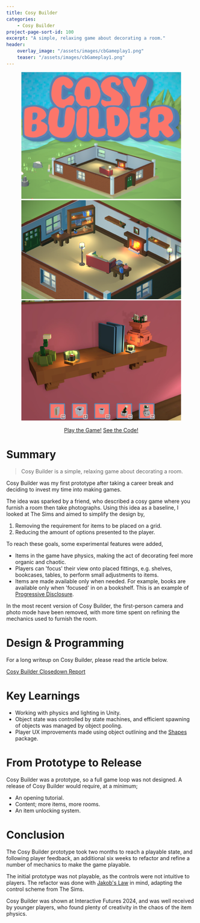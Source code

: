 ```yaml
---
title: Cosy Builder
categories:
    - Cosy Builder
project-page-sort-id: 100
excerpt: "A simple, relaxing game about decorating a room."
header:
    overlay_image: "/assets/images/cbGameplay1.png"
    teaser: "/assets/images/cbGameplay1.png"
---
```


<figure class="third">
    <a href="/assets/images/cbTitle.png"><img src="/assets/images/cbTitle.png"></a>
    <a href="/assets/images/cbGameplay1.png"><img src="/assets/images/cbGameplay1.png"></a>
    <a href="/assets/images/cbGameplay2.jpg"><img src="/assets/images/cbGameplay2.jpg"></a>
</figure>

<p style="text-align: center;">
    <a href="https://admiralegg.itch.io/cosybuilder" class="btn btn--primary equal-width">Play the Game!</a>
    <a href="https://github.com/AdmiralEgg/CosyBuilder.u" class="btn btn--primary equal-width">See the Code!</a>
</p>

# Summary
> Cosy Builder is a simple, relaxing game about decorating a room.

Cosy Builder was my first prototype after taking a career break and deciding to invest my time into making games.

The idea was sparked by a friend, who described a cosy game where you furnish a room then take photographs. Using this idea as a baseline, I looked at The Sims and aimed to simplify the design by,
1. Removing the requirement for items to be placed on a grid.
2. Reducing the amount of options presented to the player.

To reach these goals, some experimental features were added,
- Items in the game have physics, making the act of decorating feel more organic and chaotic.
- Players can 'focus' their view onto placed fittings, e.g. shelves, bookcases, tables, to perform small adjustments to items.
- Items are made available only when needed. For example, books are available only when 'focused' in on a bookshelf. This is an example of [Progressive Disclosure](https://en.wikipedia.org/wiki/Progressive_disclosure).

In the most recent version of Cosy Builder, the first-person camera and photo mode have been removed, with more time spent on refining the mechanics used to furnish the room.

# Design & Programming
For a long writeup on Cosy Builder, please read the article below.

[Cosy Builder Closedown Report](https://admiralegg.github.io/cosy%20builder/CosyBuilder-ClosedownReport/)

# Key Learnings
- Working with physics and lighting in Unity.
- Object state was controlled by state machines, and efficient spawning of objects was managed by object pooling.
- Player UX improvements made using object outlining and the [Shapes](https://acegikmo.com/shapes/) package.

# From Prototype to Release
Cosy Builder was a prototype, so a full game loop was not designed. A release of Cosy Builder would require, at a minimum;
- An opening tutorial.
- Content; more items, more rooms.
- An item unlocking system.

# Conclusion
The Cosy Builder prototype took two months to reach a playable state, and following player feedback, an additional six weeks to refactor and refine a number of mechanics to make the game playable.

The initial prototype was not playable, as the controls were not intuitive to players. The refactor was done with [Jakob's Law](https://lawsofux.com/jakobs-law/) in mind, adapting the control scheme from The Sims.

Cosy Builder was shown at Interactive Futures 2024, and was well received by younger players, who found plenty of creativity in the chaos of the item physics.